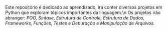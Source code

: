 Este repositório é dedicado ao aprendizado, irá conter diversos projetos em Python que exploram tópicos importantes da linguagem.\n
Os projetos irão abranger: *POO, Sintaxe, Estrutura de Controle, Estrutura de Dados, Frameworks, Funções, Testes e Depuração e Manipulação de Arquivos.*
